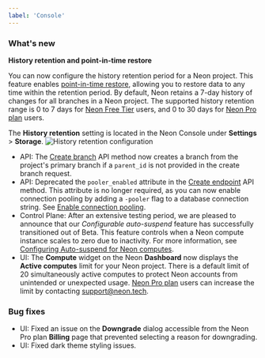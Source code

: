 ```yaml
---
label: 'Console'
---
```


### What's new

**History retention and point-in-time restore**

You can now configure the history retention period for a Neon project. This feature enables [point-in-time restore](/docs/introduction/point-in-time-retore), allowing you to restore data to any time within the retention period. By default, Neon retains a 7-day history of changes for all branches in a Neon project. The supported history retention range is 0 to 7 days for [Neon Free Tier](/docs/introduction/free-tier) users, and 0 to 30 days for [Neon Pro plan](/docs/introduction/pro-plan) users.

The **History retention** setting is located in the Neon Console under **Settings** > **Storage**.
![History retention configuration](/docs/relnotes/history_retention.png)

- API: The [Create branch](https://api-docs.neon.tech/reference/createprojectbranch) API method now creates a branch from the project's primary branch if a `parent_id` is not provided in the create branch request.
- API: Deprecated the `pooler_enabled` attribute in the [Create endpoint](https://api-docs.neon.tech/reference/createprojectendpoint) API method. This attribute is no longer required, as you can now enable connection pooling by adding a `-pooler` flag to a database connection string. See [Enable connection pooling](/docs/connect/connection-pooling#enable-connection-pooling).
- Control Plane: After an extensive testing period, we are pleased to announce that our _Configurable auto-suspend_ feature has successfully transitioned out of Beta. This feature controls when a Neon compute instance scales to zero due to inactivity. For more information, see [Configuring Auto-suspend for Neon computes](https://neon.tech/docs/guides/auto-suspend-guide).
- UI: The **Compute** widget on the Neon **Dashboard** now displays the **Active computes** limit for your Neon project. There is a default limit of 20 simultaneously active computes to protect Neon accounts from unintended or unexpected usage. [Neon Pro plan](/docs/introduction/pro-plan) users can increase the limit by contacting [support@neon.tech](mailto:support@neon.tech).

### Bug fixes

- UI: Fixed an issue on the **Downgrade** dialog accessible from the Neon Pro plan **Billing** page that prevented selecting a reason for downgrading.
- UI: Fixed dark theme styling issues.
